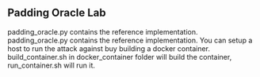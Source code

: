 ## Padding Oracle Lab

padding_oracle.py contains the reference implementation. padding_oracle.py contains the reference implementation. You can setup a host to run the attack against buy building a docker container.  build_container.sh in docker_container folder will build the container, run_container.sh will run it.
